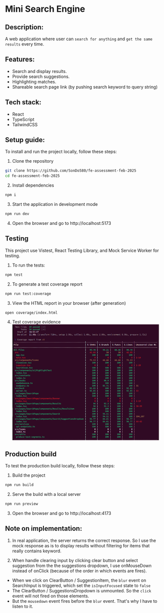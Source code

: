 # Mini Search Engine

## Description:

A web application where user can `search for anything` and `get the same results` every time.

## Features:

- Search and display results.
- Provide search suggestions.
- Highlighting matches.
- Shareable search page link (by pushing search keyword to query string)

## Tech stack:

- React
- TypeScript
- TailwindCSS

## Setup guide:

To install and run the project locally, follow these steps:

1. Clone the repository

```bash
git clone https://github.com/SonDo580/fe-assessment-feb-2025
cd fe-assessment-feb-2025
```

2. Install dependencies

```bash
npm i
```

3. Start the application in development mode

```bash
npm run dev
```

4. Open the browser and go to http://localhost:5173

## Testing

This project use Vistest, React Testing Library, and Mock Service Worker for testing.

1. To run the tests:

```bash
npm test
```

2. To generate a test coverage report

```bash
npm run test:coverage
```

3. View the HTML report in your browser (after generation)

```bash
open coverage/index.html
```

4. Test coverage evidence
   ![Test Coverage](assets/coverage.png)

## Production build

To test the production build locally, follow these steps:

1. Build the project

```bash
npm run build
```

2. Serve the build with a local server

```bash
npm run preview
```

3. Open the browser and go to http://localhost:4173

## Note on implementation:

1. In real application, the server returns the correct response. So I use the mock response as is to display results without filtering for items that really contains keyword.

2. When handle clearing input by clicking clear button and select suggestion from the the suggestions dropdown, I use onMouseDown instead of onClick (because of the order in which events are fires).

- When we click on ClearButton / SuggestionItem, the `blur` event on SearchInput is triggered, which set the `isInputFocused` state to `false`
- The ClearButton / SuggestionsDropdown is unmounted. So the `click` event will not fired on those elements.
- But the `mousedown` event fires before the `blur` event. That's why I have to listen to it.
